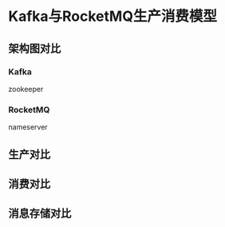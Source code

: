 # Kafka与RocketMQ生产消费模型
## 架构图对比
### Kafka
zookeeper

### RocketMQ
nameserver

## 生产对比

## 消费对比

## 消息存储对比

